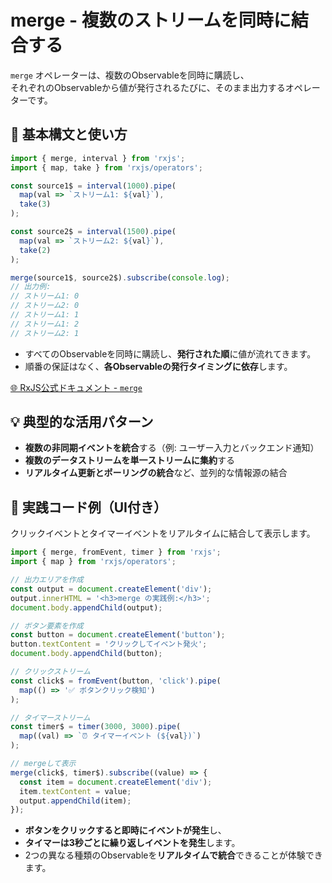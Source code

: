 # merge - 複数のストリームを同時に結合する

`merge` オペレーターは、複数のObservableを同時に購読し、  
それぞれのObservableから値が発行されるたびに、そのまま出力するオペレーターです。

## 🔰 基本構文と使い方

```ts
import { merge, interval } from 'rxjs';
import { map, take } from 'rxjs/operators';

const source1$ = interval(1000).pipe(
  map(val => `ストリーム1: ${val}`),
  take(3)
);

const source2$ = interval(1500).pipe(
  map(val => `ストリーム2: ${val}`),
  take(2)
);

merge(source1$, source2$).subscribe(console.log);
// 出力例:
// ストリーム1: 0
// ストリーム2: 0
// ストリーム1: 1
// ストリーム1: 2
// ストリーム2: 1
```

- すべてのObservableを同時に購読し、**発行された順**に値が流れてきます。
- 順番の保証はなく、**各Observableの発行タイミングに依存**します。


[🌐 RxJS公式ドキュメント - `merge`](https://rxjs.dev/api/index/function/merge)

## 💡 典型的な活用パターン

- **複数の非同期イベントを統合**する（例: ユーザー入力とバックエンド通知）
- **複数のデータストリームを単一ストリームに集約**する
- **リアルタイム更新とポーリングの統合**など、並列的な情報源の結合

## 🧠 実践コード例（UI付き）

クリックイベントとタイマーイベントをリアルタイムに結合して表示します。

```ts
import { merge, fromEvent, timer } from 'rxjs';
import { map } from 'rxjs/operators';

// 出力エリアを作成
const output = document.createElement('div');
output.innerHTML = '<h3>merge の実践例:</h3>';
document.body.appendChild(output);

// ボタン要素を作成
const button = document.createElement('button');
button.textContent = 'クリックしてイベント発火';
document.body.appendChild(button);

// クリックストリーム
const click$ = fromEvent(button, 'click').pipe(
  map(() => '✅ ボタンクリック検知')
);

// タイマーストリーム
const timer$ = timer(3000, 3000).pipe(
  map((val) => `⏰ タイマーイベント (${val})`)
);

// mergeして表示
merge(click$, timer$).subscribe((value) => {
  const item = document.createElement('div');
  item.textContent = value;
  output.appendChild(item);
});
```

- **ボタンをクリックすると即時にイベントが発生**し、
- **タイマーは3秒ごとに繰り返しイベントを発生**します。
- 2つの異なる種類のObservableを**リアルタイムで統合**できることが体験できます。